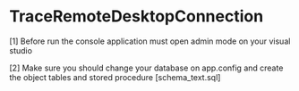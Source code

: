 # TraceRemoteDesktopConnection


[1] Before run the console application must open admin mode on your visual studio

[2] Make sure you should change your database on app.config and create the object tables and stored procedure [schema_text.sql]


